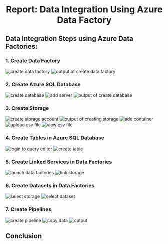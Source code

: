 <h1 align="center">Report: Data Integration Using Azure Data Factory</h1>



## Data Integration Steps using Azure Data Factories:

### 1. Create Data Factory
<img src="https://github.com/drshahizan/special-topic-data-engineering/assets/120614391/f870a4db-3207-4fbd-8068-860dceb02ebe" alt="create data factory">

<img src="https://github.com/drshahizan/special-topic-data-engineering/assets/120614391/4583ad17-141b-4a2a-af4f-b2d2f435027b" alt="output of create data factory">


### 2. Create Azure SQL Database
<img src="https://github.com/drshahizan/special-topic-data-engineering/assets/120614391/97a0ecca-5d5c-4edb-9ffc-d02c37fc8205" alt="create database">

<img src="https://github.com/drshahizan/special-topic-data-engineering/assets/120614391/706e84c8-5709-4568-bcea-f85860af5079" alt="add server">

<img src="https://github.com/drshahizan/special-topic-data-engineering/assets/120614391/152eae05-f07f-4eea-bb68-00cd9863d5f2" alt="output of create database">       

### 3. Create Storage
<img src="https://github.com/drshahizan/special-topic-data-engineering/assets/120614391/ff04c311-eb05-4123-aae3-16a531087cc0" alt="create storage account">

<img src="https://github.com/drshahizan/special-topic-data-engineering/assets/120614391/696638b2-3d45-4deb-923a-4565a8ad982a" alt="output of creating storage">

<img src="https://github.com/drshahizan/special-topic-data-engineering/assets/120614391/17231397-00f5-4b03-a4d1-f247af16c187" alt="add container">

<img src="https://github.com/drshahizan/special-topic-data-engineering/assets/120614391/72926bd6-e3a6-452e-b4f0-5d5d302cf2e6" alt="upload csv file">

<img src="https://github.com/drshahizan/special-topic-data-engineering/assets/120614391/3cd1e7b4-e022-4331-b71a-150f4bdf3e5a" alt="view csv file">



### 4. Create Tables in Azure SQL Database
<img src="https://github.com/drshahizan/special-topic-data-engineering/assets/120614391/2a35fbb3-ae7a-499d-847a-d090f9cda11b" alt="login to query editor">

<img src="https://github.com/drshahizan/special-topic-data-engineering/assets/120614391/e005ac64-0ec1-4731-b42a-0cf057e0b1b3" alt="create table">


### 5. Create Linked Services in Data Factories
<img src="https://github.com/drshahizan/special-topic-data-engineering/assets/120614391/5ca533d7-c507-425d-a0e6-55198433a542" alt="launch data factories">

<img src="https://github.com/drshahizan/special-topic-data-engineering/assets/120614391/0736e2c8-5e9b-4373-8aaa-ab98ea838023" alt="link storage">


### 6. Create Datasets in Data Factories
<img src="https://github.com/drshahizan/special-topic-data-engineering/assets/120614391/fbf44e34-3ad7-4002-8bd5-586bb2cc26e6" alt="select storage">

<img src="https://github.com/drshahizan/special-topic-data-engineering/assets/120614391/319c0a78-bc57-4507-a755-dada6e45f258" alt="select dataset">

### 7. Create Pipelines
<img src="https://github.com/drshahizan/special-topic-data-engineering/assets/120614391/50d9b828-9485-430b-bdb2-9ee8e0e0fefe" alt="create pipeline">

<img src="https://github.com/drshahizan/special-topic-data-engineering/assets/120614391/d0250613-7d70-4f5f-b8b8-686bcc3f0740" alt="copy data">

<img src="https://github.com/drshahizan/special-topic-data-engineering/assets/120614391/1fd7608d-676e-451e-a72c-41f250a029e6" alt="output">

## Conclusion
